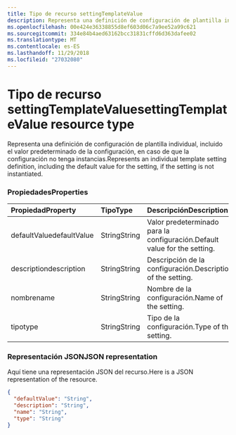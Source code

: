 ```yaml
---
title: Tipo de recurso settingTemplateValue
description: Representa una definición de configuración de plantilla individual, incluido el valor predeterminado de la configuración, en caso de que la configuración no tenga instancias.
ms.openlocfilehash: 00e424e36338855d8ef603d06c7a9ee52a99c621
ms.sourcegitcommit: 334e84b4aed63162bcc31831cffd6d363dafee02
ms.translationtype: MT
ms.contentlocale: es-ES
ms.lasthandoff: 11/29/2018
ms.locfileid: "27032080"
---
```

# <a name="settingtemplatevalue-resource-type"></a><span data-ttu-id="ebbbc-103">Tipo de recurso settingTemplateValue</span><span class="sxs-lookup"><span data-stu-id="ebbbc-103">settingTemplateValue resource type</span></span>

<span data-ttu-id="ebbbc-104">Representa una definición de configuración de plantilla individual, incluido el valor predeterminado de la configuración, en caso de que la configuración no tenga instancias.</span><span class="sxs-lookup"><span data-stu-id="ebbbc-104">Represents an individual template setting definition, including the default value for the setting, if the setting is not instantiated.</span></span>

### <a name="properties"></a><span data-ttu-id="ebbbc-105">Propiedades</span><span class="sxs-lookup"><span data-stu-id="ebbbc-105">Properties</span></span>

| <span data-ttu-id="ebbbc-106">Propiedad</span><span class="sxs-lookup"><span data-stu-id="ebbbc-106">Property</span></span> | <span data-ttu-id="ebbbc-107">Tipo</span><span class="sxs-lookup"><span data-stu-id="ebbbc-107">Type</span></span> | <span data-ttu-id="ebbbc-108">Descripción</span><span class="sxs-lookup"><span data-stu-id="ebbbc-108">Description</span></span> |
|:---------------|:--------|:----------|
|<span data-ttu-id="ebbbc-109">defaultValue</span><span class="sxs-lookup"><span data-stu-id="ebbbc-109">defaultValue</span></span>|<span data-ttu-id="ebbbc-110">String</span><span class="sxs-lookup"><span data-stu-id="ebbbc-110">String</span></span>| <span data-ttu-id="ebbbc-111">Valor predeterminado para la configuración.</span><span class="sxs-lookup"><span data-stu-id="ebbbc-111">Default value for the setting.</span></span> |
|<span data-ttu-id="ebbbc-112">description</span><span class="sxs-lookup"><span data-stu-id="ebbbc-112">description</span></span>|<span data-ttu-id="ebbbc-113">String</span><span class="sxs-lookup"><span data-stu-id="ebbbc-113">String</span></span>| <span data-ttu-id="ebbbc-114">Descripción de la configuración.</span><span class="sxs-lookup"><span data-stu-id="ebbbc-114">Description of the setting.</span></span> |
|<span data-ttu-id="ebbbc-115">nombre</span><span class="sxs-lookup"><span data-stu-id="ebbbc-115">name</span></span>|<span data-ttu-id="ebbbc-116">String</span><span class="sxs-lookup"><span data-stu-id="ebbbc-116">String</span></span>| <span data-ttu-id="ebbbc-117">Nombre de la configuración.</span><span class="sxs-lookup"><span data-stu-id="ebbbc-117">Name of the setting.</span></span> |
|<span data-ttu-id="ebbbc-118">tipo</span><span class="sxs-lookup"><span data-stu-id="ebbbc-118">type</span></span>|<span data-ttu-id="ebbbc-119">String</span><span class="sxs-lookup"><span data-stu-id="ebbbc-119">String</span></span>| <span data-ttu-id="ebbbc-120">Tipo de la configuración.</span><span class="sxs-lookup"><span data-stu-id="ebbbc-120">Type of the setting.</span></span> |

### <a name="json-representation"></a><span data-ttu-id="ebbbc-121">Representación JSON</span><span class="sxs-lookup"><span data-stu-id="ebbbc-121">JSON representation</span></span>

<span data-ttu-id="ebbbc-122">Aquí tiene una representación JSON del recurso.</span><span class="sxs-lookup"><span data-stu-id="ebbbc-122">Here is a JSON representation of the resource.</span></span>

<!-- {
  "blockType": "resource",
  "optionalProperties": [

  ],
  "@odata.type": "microsoft.graph.settingTemplateValue"
}-->

```json
{
  "defaultValue": "String",
  "description": "String",
  "name": "String",
  "type": "String"
}

```


<!-- uuid: 8fcb5dbc-d5aa-4681-8e31-b001d5168d79
2015-10-25 14:57:30 UTC -->
<!-- {
  "type": "#page.annotation",
  "description": "settingTemplateValue resource",
  "keywords": "",
  "section": "documentation",
  "tocPath": ""
}-->